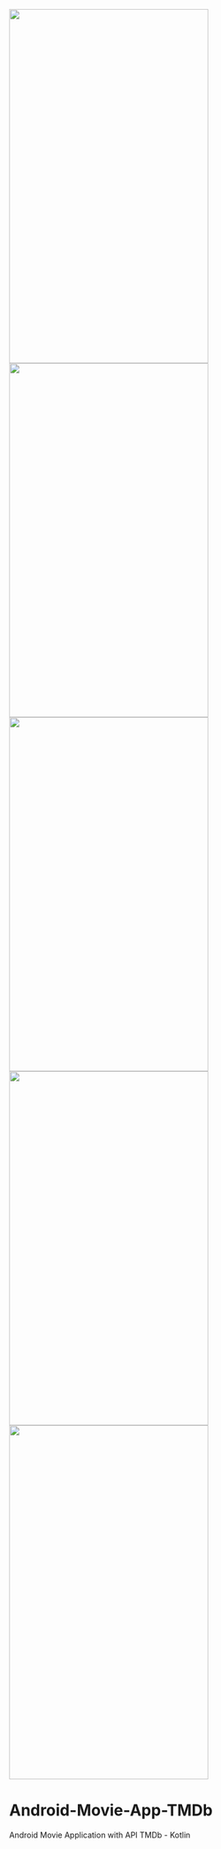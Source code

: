 <img src="https://user-images.githubusercontent.com/47568012/126706030-60e534b2-bbb4-43a5-98d7-66cf4fe06129.png"  width="360" height="640">
<img src="https://user-images.githubusercontent.com/47568012/126706032-a1d591bb-728e-4996-8522-72dff134e631.png" width="360" height="640">
<img src="https://user-images.githubusercontent.com/47568012/126706026-b5b8892b-49f5-41cc-9738-32ca663e2167.png" width="360" height="640">
<img src="https://user-images.githubusercontent.com/47568012/126706033-27097d92-0e3c-410c-a1a0-e664d89953ba.png" width="360" height="640">
<img src="https://user-images.githubusercontent.com/47568012/126706035-817a6e98-1ed1-4484-9741-d801e9ccb7e0.png" width="360" height="640">

# Android-Movie-App-TMDb
 Android Movie Application with API TMDb - Kotlin
